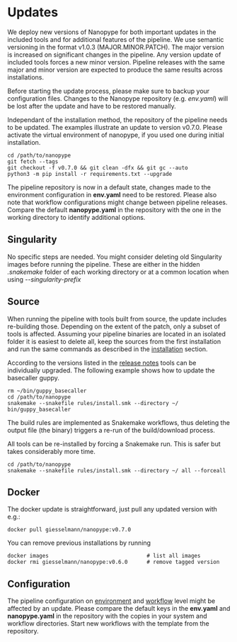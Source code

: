 # Updates

We deploy new versions of Nanopype for both important updates in the included tools and for additional features of the pipeline. We use semantic versioning in the format v1.0.3 (MAJOR.MINOR.PATCH). The major version is increased on significant changes in the pipeline. Any version update of included tools forces a new minor version. Pipeline releases with the same major and minor version are expected to produce the same results across installations.

Before starting the update process, please make sure to backup your configuration files. Changes to the Nanopype repository (e.g. *env.yaml*) will be lost after the update and have to be restored manually.

Independant of the installation method, the repository of the pipeline needs to be updated. The examples illustrate an update to version v0.7.0. Please activate the virtual environment of nanopype, if you used one during initial installation.

```
cd /path/to/nanopype
git fetch --tags
git checkout -f v0.7.0 && git clean -dfx && git gc --auto
python3 -m pip install -r requirements.txt --upgrade
```

The pipeline repository is now in a default state, changes made to the environment configuration in **env.yaml** need to be restored. Please also note that workflow configurations might change between pipeline releases. Compare the default **nanopype.yaml** in the repository with the one in the working directory to identify additional options.


## Singularity

No specific steps are needed. You might consider deleting old Singularity images before running the pipeline. These are either in the hidden *.snakemake* folder of each working directory or at a common location when using *--singularity-prefix*


## Source

When running the pipeline with tools built from source, the update includes re-building those. Depending on the extent of the patch, only a subset of tools is affected. Assuming your pipeline binaries are located in an isolated folder it is easiest to delete all, keep the sources from the first installation and run the same commands as described in the [installation](installation/src.md) section.

According to the versions listed in the [release notes](release-notes.md) tools can be individually upgraded. The following example shows how to update the basecaller guppy.

```
rm ~/bin/guppy_basecaller
cd /path/to/nanopype
snakemake --snakefile rules/install.smk --directory ~/ bin/guppy_basecaller
```

The build rules are implemented as Snakemake workflows, thus deleting the output file (the binary) triggers a re-run of the build/download process.

All tools can be re-installed by forcing a Snakemake run. This is safer but takes considerably more time.

```
cd /path/to/nanopype
snakemake --snakefile rules/install.smk --directory ~/ all --forceall
```


## Docker

The docker update is straightforward, just pull any updated version with e.g.:

```
docker pull giesselmann/nanopype:v0.7.0
```

You can remove previous installations by running

```
docker images                               # list all images
docker rmi giesselmann/nanopype:v0.6.0      # remove tagged version
```


## Configuration

The pipeline configuration on [environment](installation/configuration.md) and [workflow](usage/general.md) level might be affected by an update. Please compare the default keys in the **env.yaml** and **nanopype.yaml** in the repository with the copies in your system and workflow directories. Start new workflows with the template from the repository.
